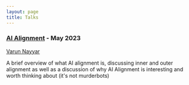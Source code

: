 ```yaml
---
layout: page
title: Talks
---
```


### [AI Alignment](https://docs.google.com/presentation/d/1Tc0d5oT7JOjm8EuDlXfgyeC_Q37_rNo-hebKxU4s9gs/edit?usp=sharing) - May 2023

[Varun Nayyar](https://github.com/nayyarv)

A brief overview of what AI alignment is, discussing inner and outer alignment as well as a discussion of why AI Alignment is interesting and worth thinking about (it's not murderbots)